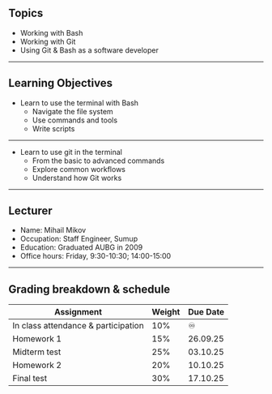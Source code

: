 ## Topics

- Working with Bash
- Working with Git
- Using Git & Bash as a software developer

---

## Learning Objectives

- Learn to use the terminal with Bash
  - Navigate the file system
  - Use commands and tools
  - Write scripts

---

- Learn to use git in the terminal
  - From the basic to advanced commands
  - Explore common workflows
  - Understand how Git works

---

## Lecturer

- Name: Mihail Mikov
- Occupation: Staff Engineer, Sumup
- Education: Graduated AUBG in 2009
- Office hours: Friday, 9:30-10:30; 14:00-15:00

---

## Grading breakdown & schedule


|  Assignment   | Weight | Due Date |
| --------------- | --------------- | --- |
| In class attendance & participation | 10% |  ♾️|
| Homework 1 | 15% | 26.09.25 |
| Midterm test | 25% | 03.10.25 |
| Homework 2 | 20% | 10.10.25 |
| Final test | 30% | 17.10.25 |




